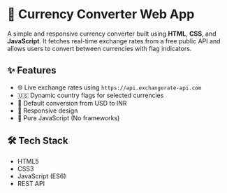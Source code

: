 # 💱 Currency Converter Web App

A simple and responsive currency converter built using **HTML**, **CSS**, and **JavaScript**. It fetches real-time exchange rates from a free public API and allows users to convert between currencies with flag indicators.

## ✨ Features
- 🌐 Live exchange rates using `https://api.exchangerate-api.com`
- 🇺🇸 Dynamic country flags for selected currencies
- 🔁 Default conversion from USD to INR
- 🎯 Responsive design
- 🧠 Pure JavaScript (No frameworks)

## 🛠️ Tech Stack
- HTML5
- CSS3
- JavaScript (ES6)
- REST API

